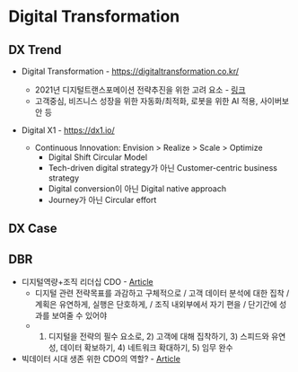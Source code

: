 # Digital Transformation
DX Trend
---
* Digital Transformation - https://digitaltransformation.co.kr/
  * 2021년 디지털트랜스포메이션 전략추진을 위한 고려 요소 - [링크](https://digitaltransformation.co.kr/2021%eb%85%84-%eb%94%94%ec%a7%80%ed%84%b8%ed%8a%b8%eb%9e%9c%ec%8a%a4%ed%8f%ac%eb%a9%94%ec%9d%b4%ec%85%98-%ec%a0%84%eb%9e%b5-%ec%b6%94%ec%a7%84%ec%9d%84-%ec%9c%84%ed%95%9c-%ea%b3%a0%eb%a0%a4%ec%9a%94/)
  * 고객중심, 비즈니스 성장을 위한 자동화/최적화, 로봇을 위한 AI 적용, 사이버보안 등

* Digital X1 - https://dx1.io/
  * Continuous Innovation: Envision > Realize > Scale > Optimize 
    * Digital Shift Circular Model
    * Tech-driven digital strategy가 아닌 Customer-centric business strategy
    * Digital conversion이 아닌 Digital native approach
    * Journey가 아닌 Circular effort

DX Case
---

DBR 
--- 
* 디지털역량+조직 리더십 CDO - [Article](https://dbr.donga.com/article/view/1401/article_no/7714/ac/magazine)
  - 디지털 관련 전략목표를 과감하고 구체적으로 / 고객 데이터 분석에 대한 집착 / 계획은 유연하게, 실행은 단호하게, / 조직 내외부에서 자기 편을 / 단기간에 성과를 보여줄 수 있어야 
  - 1) 디지털을 전략의 필수 요소로, 2) 고객에 대해 집착하기, 3) 스피드와 유연성, 데이터 확보하기, 4) 네트워크 확대하기, 5) 임무 완수
* 빅데이터 시대 생존 위한 CDO의 역할? - [Article](https://dbr.donga.com/article/view/1206/article_no/6934/ac/magazine)
